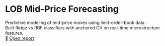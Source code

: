 # LOB Mid-Price Forecasting
Predictive modeling of mid-price moves using limit-order-book data.  
Built Ridge vs RBF classifiers with anchored CV on real-time microstructure features.  
📄 [Open report](./LOB_Report.pdf)
